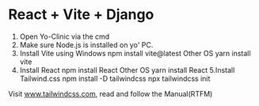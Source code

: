 # React + Vite + Django
1. Open Yo-Clinic via the cmd
2. Make sure Node.js is installed on yo' PC.
3. Install Vite using
   Windows
npm install vite@latest
   Other OS
yarn install vite
4. Install React
npm install React
   Other OS
yarn install React
5.Install Tailwind.css
npm install -D tailwindcss
npx tailwindcss init

Visit www.tailwindcss.com, read and follow the Manual(RTFM)
